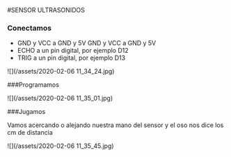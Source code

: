 #SENSOR ULTRASONIDOS
###    Conectamos

* GND y VCC a GND y 5V
GND y VCC a GND y 5V
* ECHO a un pin digital, por ejemplo D12
* TRIG a un pin digital, por ejemplo D13

![](/assets/2020-02-06 11_34_24.jpg)

###Programamos

![](/assets/2020-02-06 11_35_01.jpg)

###Jugamos

Vamos acercando o alejando nuestra mano del sensor y el oso nos dice los cm de distancia

![](/assets/2020-02-06 11_35_45.jpg)



